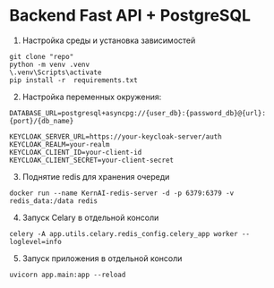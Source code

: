 # Backend Fast API + PostgreSQL

1. Настройка среды и установка зависимостей

```
git clone "repo"
python -m venv .venv
\.venv\Scripts\activate
pip install -r  requirements.txt
```

2. Настройка переменных окружения:

```
DATABASE_URL=postgresql+asyncpg://{user_db}:{password_db}@{url}:{port}/{db_name}

KEYCLOAK_SERVER_URL=https://your-keycloak-server/auth
KEYCLOAK_REALM=your-realm
KEYCLOAK_CLIENT_ID=your-client-id
KEYCLOAK_CLIENT_SECRET=your-client-secret
```

3. Поднятие redis для хранения очереди

```
docker run --name KernAI-redis-server -d -p 6379:6379 -v redis_data:/data redis
```

4. Запуск Celary в отдельной консоли

```
celery -A app.utils.celary.redis_config.celery_app worker --loglevel=info 
```

5. Запуск приложения в отдельной консоли

```
uvicorn app.main:app --reload
```
